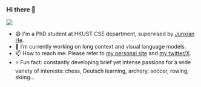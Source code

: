 ### Hi there 👋

<!--
**jinghan23/jinghan23** is a ✨ _special_ ✨ repository because its `README.md` (this file) appears on your GitHub profile.

Here are some ideas to get you started:

- 🔭 I’m currently working on ...
- 🌱 I’m currently learning ...
- 👯 I’m looking to collaborate on ...
- 🤔 I’m looking for help with ...
- 💬 Ask me about ...
- 📫 How to reach me: ...
- 😄 Pronouns: ...
- ⚡ Fun fact: ...
-->

![](https://komarev.com/ghpvc/?username=jinghan23&color=ff69b4&label=Visitors)

- 😄 I'm a PhD student at HKUST CSE department, supervised by [Junxian He](https://jxhe.github.io/). 
- 🔭 I’m currently working on long context and visual language models. 
- 📫 How to reach me: Please refer to [my personal site](http://jinghan23.github.io) and [my twitter/X](https://twitter.com/jinghan23).
- ⚡ Fun fact: constantly developing brief yet intense passions for a wide variety of interests: chess, Deutsch learning, archery, soccer, rowing, skiing...
